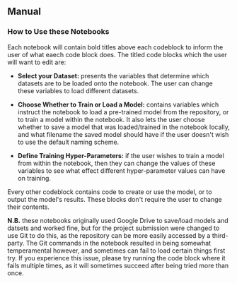 ## Manual

### How to Use these Notebooks

Each notebook will contain bold titles above each codeblock to inform the user of what eaech code block does. The titled code blocks which the user will want to edit are:

* **Select your Dataset:** presents the variables that determine which datasets are to be loaded onto the notebook. The user can change these variables to load different datasets.

* **Choose Whether to Train or Load a Model:** contains variables which instruct the notebook to load a pre-trained model from the repository, or to train a model within the notebook. It also lets the user choose whether to save a model that was loaded/trained in the notebook locally, and what filename the saved model should have if the user doesn't wish to use the default naming scheme.

* **Define Training Hyper-Parameters:** if the user wishes to train a model from within the notebook, then they can change the values of these variables to see what effect different hyper-parameter values can have on training.

Every other codeblock contains code to create or use the model, or to output the model's results. These blocks don't require the user to change their contents.

**N.B.** these notebooks originally used Google Drive to save/load models and datsets and worked fine, but for the project submission were changed to use Git to do this, as the repository can be more easily accessed by a third-party. The Git commands in the notebook resulted in being somewhat temperamental however, and sometimes can fail to load certain things first try. If you experience this issue, please try running the code block where it fails multiple times, as it will sometimes succeed after being tried more than once.
